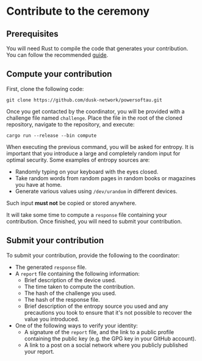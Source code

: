 
# Contribute to the ceremony

## Prerequisites

You will need Rust to compile the code that generates your contribution. You can follow the recommended [guide](https://www.rust-lang.org/tools/install).

## Compute your contribution

First, clone the following code:

```
git clone https://github.com/dusk-network/powersoftau.git
```

Once you get contacted by the coordinator, you will be provided with a challenge file named `challenge`. Place the file in the root of the cloned repository, navigate to the repository, and execute:

```
cargo run --release --bin compute
```

When executing the previous command, you will be asked for entropy. It is important that you introduce a large and completely random input for optimal security. Some examples of entropy sources are:

- Randomly typing on your keyboard with the eyes closed.
- Take random words from random pages in random books or magazines you have at home.
- Generate various values using `/dev/urandom` in different devices.

Such input **must not** be copied or stored anywhere.

It will take some time to compute a `response` file containing your contribution. Once finished, you will need to submit your contribution.

## Submit your contribution

To submit your contribution, provide the following to the coordinator:

- The generated `response` file.
- A `report` file containing the following information:
  - Brief description of the device used.
  - The time taken to compute the contribution.
  - The hash of the challenge you used.
  - The hash of the response file.
  - Brief description of the entropy source you used and any precautions you took to ensure that it's not possible to recover the value you introduced.
- One of the following ways to verify your identity:
  - A signature of the `report` file, and the link to a public profile containing the public key (e.g. the GPG key in your GitHub account).
  - A link to a post on a social network where you publicly published your report.
